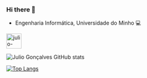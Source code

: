 ### Hi there 👋

 - Engenharia Informática, Universidade do Minho 💻
 
 <a href = "https://www.instagram.com/julio_goncalvess/" target="_blank">
 <img align="center" alt="julio-instagram" height="40" width="40" src="https://logodix.com/logo/582996.png"
 style="max-width:100%;">
 </a>
 
 
 ![Julio Gonçalves GitHub stats](https://github-readme-stats.vercel.app/api?username=juliogoncalves147&count_private=true&show_icons=true&theme=dark&include_all_commits=true)
 
 
 [![Top Langs](https://github-readme-stats.vercel.app/api/top-langs/?username=juliogoncalves147&layout=compact&theme=dark)](https://github.com/juliogoncalves147/github-readme-stats)
<!--
**juliogoncalves147/juliogoncalves147** is a ✨ _special_ ✨ repository because its `README.md` (this file) appears on your GitHub profile.

Here are some ideas to get you started:

- 🔭 I’m currently working on ...
- 🌱 I’m currently learning ...
- 👯 I’m looking to collaborate on ...
- 🤔 I’m looking for help with ...
- 💬 Ask me about ...
- 📫 How to reach me: ...
- 😄 Pronouns: ...
- ⚡ Fun fact: ...
-->
